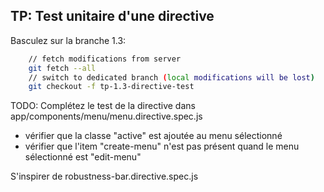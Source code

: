 ## TP: Test unitaire d'une directive

Basculez sur la branche 1.3:

``` bash
    // fetch modifications from server
    git fetch --all
    // switch to dedicated branch (local modifications will be lost)
	git checkout -f tp-1.3-directive-test
```

TODO: Complétez le test de la directive dans app/components/menu/menu.directive.spec.js

* vérifier que la classe "active" est ajoutée au menu sélectionné
* vérifier que l'item "create-menu" n'est pas présent quand le menu sélectionné est "edit-menu"

S'inspirer de robustness-bar.directive.spec.js
